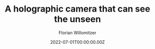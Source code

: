 ---
weight: 10
title: 'A holographic camera that can see the unseen'
author: 'Florian Willomitzer'
location: 'TEDx Nuremberg, Germany'
date: 2022-07-01T00:00:00.00Z

summary: ''
image:
  preview-only: true
external_link: https://www.youtube.com/watch?v=yf6NgZcit28
---